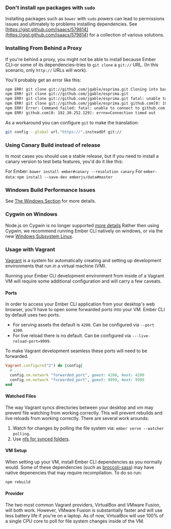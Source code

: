 ### Don't install `npm` packages with `sudo`

Installing packages such as `bower` with `sudo` powers can lead to permissions
issues and ultimately to problems installing dependencies. See
[https://gist.github.com/isaacs/579814](https://gist.github.com/isaacs/579814)
for a collection of various solutions.

### Installing From Behind a Proxy

If you're behind a proxy, you might not be able to install because Ember CLI–or
some of its dependencies–tries to `git clone` a `git://` URL. (In this scenario,
only `http://` URLs will work).

You'll probably get an error like this:

```bash
npm ERR! git clone git://github.com/jgable/esprima.git Cloning into bare repository '/home/<username>/.npm/_git-remotes/git-github-com-jgable-esprima-git-d221af32'...
npm ERR! git clone git://github.com/jgable/esprima.git
npm ERR! git clone git://github.com/jgable/esprima.git fatal: unable to connect to github.com:
npm ERR! git clone git://github.com/jgable/esprima.git github.com[0: 192.30.252.129]: errno=Connection timed out
npm ERR! Error: Command failed: fatal: unable to connect to github.com:
npm ERR! github.com[0: 192.30.252.129]: errno=Connection timed out
```

As a workaround you can configure `git` to make the translation:

```bash
git config --global url."https://".insteadOf git://
```

### Using Canary Build instead of release

In most cases you should use a stable release, but if you need to install a canary version to test beta features, you'd do it like this:

For Ember: `bower install ember#canary --resolution canary`
For `ember-data`: `npm install --save-dev emberjs/data#master`

### Windows Build Performance Issues

See [The Windows Section](/release/appendix/windows/) for more details.

### Cygwin on Windows

Node.js on Cygwin is no longer supported [more
details](https://github.com/nodejs/node/wiki/Installation#building-on-cygwin)
Rather then using Cygwin, we recommend running Ember CLI natively on windows,
or via the new [Windows Subsystem
Linux](https://msdn.microsoft.com/en-us/commandline/wsl/install_guide).

<!-- ### Usage with Docker -->
<!-- Possible topic for future development. -->


### Usage with Vagrant

[Vagrant](https://vagrantup.com) is a system for automatically creating and
setting up development environments that run in a virtual machine (VM).

Running your Ember CLI development environment from inside of a Vagrant VM will
require some additional configuration and will carry a few caveats.

#### Ports

In order to access your Ember CLI application from your desktop's web browser,
you'll have to open some forwarded ports into your VM. Ember CLI by default
uses two ports.

* For serving assets the default is `4200`. Can be configured via `--port 4200`.
* For live reload there is no default. Can be configured via `---live-reload-port=9999`.

To make Vagrant development seamless these ports will need to be forwarded.

```ruby
Vagrant.configure("2") do |config|
  # ...
  config.vm.network "forwarded_port", guest: 4200, host: 4200
  config.vm.network "forwarded_port", guest: 9999, host: 9999
end
```

#### Watched Files

The way Vagrant syncs directories between your desktop and vm may prevent file
watching from working correctly. This will prevent rebuilds and live reloads
from working correctly. There are several work arounds:

1. Watch for changes by polling the file system via: `ember serve --watcher polling`.
2. Use [nfs for synced folders](https://docs.vagrantup.com/v2/synced-folders/nfs.html).

#### VM Setup

When setting up your VM, install Ember CLI dependencies as you normally would.
Some of these dependencies (such as [broccoli-sass](#sass)) may have native
depenencies that may require recompilation. To do so run:

```bash
npm rebuild
```

#### Provider

The two most common Vagrant providers, VirtualBox and VMware Fusion, will both
work. However, VMware Fusion is substantially faster and will use less battery
life if you're on a laptop. As of now, VirtualBox will use 100% of a single CPU
core to poll for file system changes inside of the VM.
